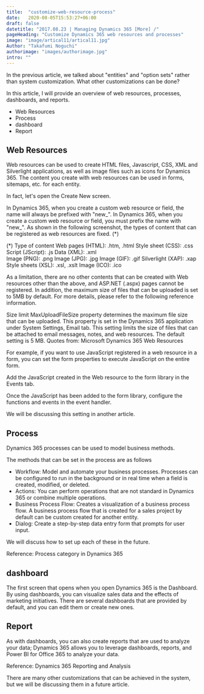 ```yaml
---
title:  "customize-web-resource-process"
date:   2020-08-05T15:53:27+06:00
draft: false
datetitle: "2017.08.23 | Managing Dynamics 365 [More] /"
pageHeading: "Customize Dynamics 365 web resources and processes"
image: "image/artical11/artical11.jpg"
Author: "Takafumi Noguchi"
authorimage: "images/authorimage.jpg"
intro: ""
---
```

<!-- Intro  -->
In the previous article, we talked about "entities" and "option sets" rather than system customization. What other customizations can be done?

In this article, I will provide an overview of web resources, processes, dashboards, and reports.

 

<!-- Table Of content -->
* Web Resources
* Process
* dashboard
* Report

## Web Resources
Web resources can be used to create HTML files, Javascript, CSS, XML and Silverlight applications, as well as image files such as icons for Dynamics 365. The content you create with web resources can be used in forms, sitemaps, etc. for each entity.
<!-- Image= resources1.png -->

In fact, let's open the Create New screen.
<!-- Image= resources2.png -->

In Dynamics 365, when you create a custom web resource or field, the name will always be prefixed with "new_". In Dynamics 365, when you create a custom web resource or field, you must prefix the name with "new_". As shown in the following screenshot, the types of content that can be registered as web resources are fixed. (*)
<!-- Image= resources3.png -->

(*) Type of content
 Web pages (HTML): .htm, .html
 Style sheet (CSS): .css
 Script (JScript): .js
 Data (XML): .xml  
 Image (PNG): .png
 Image (JPG): .jpg
 Image (GIF): .gif
 Silverlight (XAP): .xap
 Style sheets (XSL): .xsl, .xslt
 Image (ICO): .ico

As a limitation, there are no other contents that can be created with Web resources other than the above, and ASP.NET (.aspx) pages cannot be registered. In addition, the maximum size of files that can be uploaded is set to 5MB by default. For more details, please refer to the following reference information.

<!-- Quate Box -->
Size limit
MaxUploadFileSize property determines the maximum file size that can be uploaded. This property is set in the Dynamics 365 application under System Settings, Email tab. This setting limits the size of files that can be attached to email messages, notes, and web resources. The default setting is 5 MB.
Quotes from: Microsoft Dynamics 365 Web Resources

For example, if you want to use JavaScript registered in a web resource in a form, you can set the form properties to execute JavaScript on the entire form.
<!-- Image= resources4.png -->

Add the JavaScript created in the Web resource to the form library in the Events tab.
<!-- Image= resources5.png -->

Once the JavaScript has been added to the form library, configure the functions and events in the event handler.
<!-- Image= resources6.png -->

We will be discussing this setting in another article.

## Process
Dynamics 365 processes can be used to model business methods.
<!-- Image= resources7.png -->

The methods that can be set in the process are as follows

* Workflow: Model and automate your business processes. Processes can be configured to run in the background or in real time when a field is created, modified, or deleted.
* Actions: You can perform operations that are not standard in Dynamics 365 or combine multiple operations.
* Business Process Flow: Creates a visualization of a business process flow. A business process flow that is created for a sales project by default can be custom created for another entity.
* Dialog: Create a step-by-step data entry form that prompts for user input.

We will discuss how to set up each of these in the future.

Reference: Process category in Dynamics 365

## dashboard
The first screen that opens when you open Dynamics 365 is the Dashboard. By using dashboards, you can visualize sales data and the effects of marketing initiatives. There are several dashboards that are provided by default, and you can edit them or create new ones.
<!-- Image= resources8.png -->

## Report
As with dashboards, you can also create reports that are used to analyze your data; Dynamics 365 allows you to leverage dashboards, reports, and Power BI for Office 365 to analyze your data.
<!-- Image= resources9.png -->

Reference: Dynamics 365 Reporting and Analysis


There are many other customizations that can be achieved in the system, but we will be discussing them in a future article.